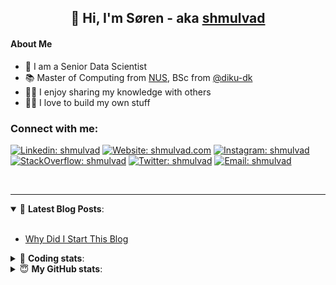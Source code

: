 <h2 align="center">
	👋 Hi, I'm Søren - aka <a href="https://shmulvad.com">shmulvad</a>
</h2>

#### About Me
- 🤖 I am a Senior Data Scientist
- 📚 Master of Computing from [NUS], BSc from [@diku-dk]
- 👨‍🏫 I enjoy sharing my knowledge with others
- 👨‍💻 I love to build my own stuff

### Connect with me:

[![Linkedin: shmulvad](https://img.shields.io/badge/shmulvad-blue?style=flat&logo=Linkedin&logoColor=white)][linkedin]
[![Website: shmulvad.com](https://img.shields.io/badge/shmulvad.com-47CCCC?&style=flat&logo=Google-Chrome&logoColor=white)][website]
[![Instagram: shmulvad](https://img.shields.io/badge/-@shmulvad-purple?style=flat&logo=Instagram&logoColor=white)][instagram]
[![StackOverflow: shmulvad](https://img.shields.io/badge/shmulvad-FE7A16?style=flat&logo=stack-overflow&logoColor=white)][stackOverflow]
[![Twitter: shmulvad](https://img.shields.io/badge/@shmulvad-1ca0f1?style=flat&logo=twitter&logoColor=white)][twitter]
[![Email: shmulvad](https://img.shields.io/badge/shmulvad-D14836?style=flat&logo=gmail&logoColor=white)][mail]

<br />

---

<details open>
 <summary>📕 <b>Latest Blog Posts</b>: </summary>

<br>

<!-- BLOG-POST-LIST:START -->
- [Why Did I Start This Blog](https://shmulvad.com/blog/why-did-start-this-blog)
<!-- BLOG-POST-LIST:END -->

</details>

<!-- --- -->

<details>
 <summary>🤖 <b>Coding stats</b>: </summary>

<br>

NOTE: Doesn't track coding at work or work done in environments such as Jupyter Notebooks.

<!--START_SECTION:waka-->
![Code Time](http://img.shields.io/badge/Code%20Time-2%2C932%20hrs%2056%20mins-blue)

**I'm an Early 🐤** 

```text
🌞 Morning                1842 commits        ███████░░░░░░░░░░░░░░░░░░   27.40 % 
🌆 Daytime                2815 commits        ██████████░░░░░░░░░░░░░░░   41.88 % 
🌃 Evening                1471 commits        █████░░░░░░░░░░░░░░░░░░░░   21.88 % 
🌙 Night                  594 commits         ██░░░░░░░░░░░░░░░░░░░░░░░   08.84 % 
```


📊 **This Week I Spent My Time On** 

```text
💬 Programming Languages: 
Python                   6 hrs 22 mins       ██████████████████░░░░░░░   70.75 % 
Other                    53 mins             ██░░░░░░░░░░░░░░░░░░░░░░░   09.84 % 
YAML                     22 mins             █░░░░░░░░░░░░░░░░░░░░░░░░   04.22 % 
JSON                     22 mins             █░░░░░░░░░░░░░░░░░░░░░░░░   04.15 % 
HTML                     21 mins             █░░░░░░░░░░░░░░░░░░░░░░░░   03.90 % 

🔥 Editors: 
VS Code                  8 hrs 10 mins       ███████████████████████░░   90.69 % 
Zsh                      50 mins             ██░░░░░░░░░░░░░░░░░░░░░░░   09.31 % 

🐱‍💻 Projects: 
company-scrapers         5 hrs 8 mins        ██████████████░░░░░░░░░░░   57.14 % 
km24-core                3 hrs 50 mins       ███████████░░░░░░░░░░░░░░   42.58 % 
Terminal                 1 min               ░░░░░░░░░░░░░░░░░░░░░░░░░   00.28 % 
```


 Last Updated on 17/11/2024 18:49:00 UTC
<!--END_SECTION:waka-->

</details>

<!-- --- -->

<details>
 <summary>😇 <b>My GitHub stats</b>: </summary>

<br>

<img align="left" alt="shmulvad's Github Stats" src="https://github-readme-stats.vercel.app/api?username=shmulvad&show_icons=true&hide_border=true" />

</details>



[website]: https://shmulvad.com
[twitter]: https://twitter.com/shmulvad
[linkedin]: https://linkedin.com/in/shmulvad
[instagram]: https://instagram.com/shmulvad
[stackOverflow]: https://stackoverflow.com/users/9248793/shmulvad
[mail]: mailto:shmulvad@gmail.com
[@diku-dk]: https://github.com/diku-dk
[github]: https://github.com/shmulvad
[NUS]: https://www.nus.edu.sg
